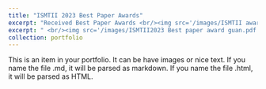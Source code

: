```yaml
---
title: "ISMTII 2023 Best Paper Awards"
excerpt: "Received Best Paper Awards <br/><img src='/images/ISMTII awards.jpeg'>"
excerpt: " <br/><img src='/images/ISMTII2023 Best paper award guan.pdf'>"
collection: portfolio
---
```


This is an item in your portfolio. It can be have images or nice text. If you name the file .md, it will be parsed as markdown. If you name the file .html, it will be parsed as HTML. 
